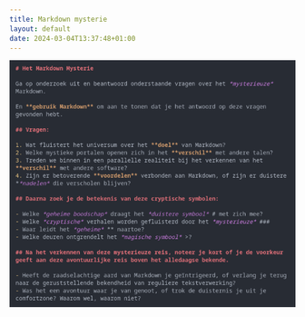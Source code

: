 ```yaml
---
title: Markdown mysterie
layout: default
date: 2024-03-04T13:37:48+01:00
---
```


![markdown mysterie](images/markdown-mysterie.png)